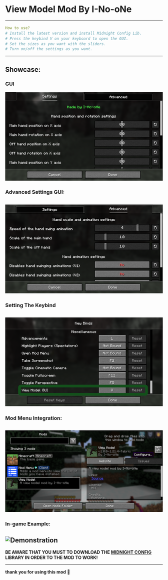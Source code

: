 # View Model Mod By I-No-oNe
-----------------
```yml
How to use?
# Install the latest version and install Midnight Config Lib.
# Press the keybind V on your keyboard to open the GUI.
# Set the sizes as you want with the sliders.
# Turn on/off the settings as you want.
```
--------------------
## Showcase:
### GUI
![GUI showcase demonstrating sliders for model positioning](assets/first_screen.png)
### Advanced Settings GUI:
![Second GUI with more settings](assets/second_screen.png)
----------
### Setting The Keybind
![Screenshot showcasing the View Model Keybind Open Menu set to V](assets/keybind.png)
--------------------
### Mod Menu Integration:
![Mod Menu Integration](assets/accesses_via_modmenu.png)
--------------------
### In-game Example:
![Demonstration](assets/example.png)
-----------------

**BE AWARE THAT YOU MUST TO DOWNLOAD THE [**MIDNIGHT CONFIG**](https://modrinth.com/mod/midnightlib) LIBRARY IN ORDER TO THE MOD TO WORK!**

------------------
**thank you for using this mod** 🙏

